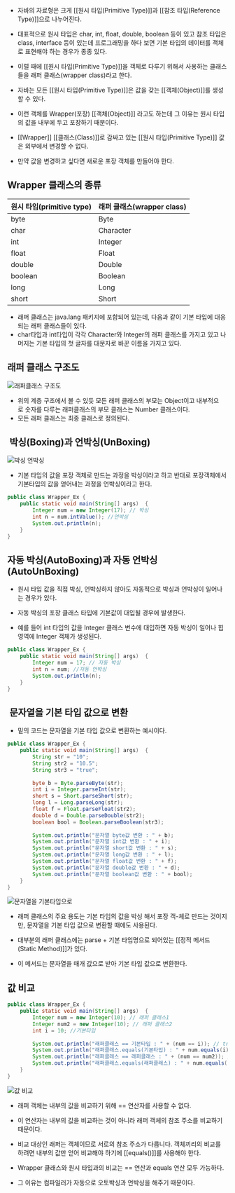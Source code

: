 - 자바의 자료형은 크게 [[원시 타입(Primitive Type)]]과 [[참조 타입(Reference Type)]]으로 나누어진다.

- 대표적으로 원시 타입은 char, int, float, double, boolean 등이 있고 참조 타입은 class, interface 등이 있는데 프로그래밍을 하다 보면 기본 타입의 데이터를 객체로 표현해야 하는 경우가 종종 있다. 

- 이럴 때에 [[원시 타입(Primitive Type)]]을 객체로 다루기 위해서 사용하는 클래스들을 래퍼 클래스(wrapper class)라고 한다.

- 자바는 모든 [[원시 타입(Primitive Type)]]은 값을 갖는 [[객체(Object)]]를 생성할 수 있다.

- 이런 객체를 Wrapper(포장) [[객체(Object)]] 라고도 하는데 그 이유는 원시 타입의 값을 내부에 두고 포장하기 때문이다.

- [[Wrapper]] [[클래스(Class)]]로 감싸고 있는 [[원시 타입(Primitive Type)]] 값은 외부에서 변경할 수 없다.
- 만약 값을 변경하고 싶다면 새로운 포장 객체를 만들어야 한다.


## Wrapper 클래스의 종류

| 원시 타입(primitive type) | 래퍼 클래스(wrapper class) |
| ---- | ---- |
| byte | Byte |
| char | Character |
| int | Integer |
| float | Float |
| double | Double |
| boolean | Boolean |
| long | Long |
| short | Short |

- 래퍼 클래스는 java.lang 패키지에 포함되어 있는데, 다음과 같이 기본 타입에 대응되는 래퍼 클래스들이 있다.
- char타입과 int타입이 각각 Character와 Integer의 래퍼 클래스를 가지고 있고 나머지는 기본 타입의 첫 글자를 대문자로 바꾼 이름을 가지고 있다.

## 래퍼 클래스 구조도

![래퍼클래스 구조도](https://blog.kakaocdn.net/dn/bvzp79/btqEbacB01v/QQjO7cSc9tTvKJkyzFsK90/img.png)

- 위의 계층 구조에서 볼 수 있듯 모든 래퍼 클래스의 부모는 Object이고 내부적으로 숫자를 다루는 래퍼클래스의 부모 클래스는 Number 클래스이다.
- 모든 래퍼 클래스는 최종 클래스로 정의된다.

##  박싱(Boxing)과 언박싱(UnBoxing) 

![박싱 언박싱](https://blog.kakaocdn.net/dn/38MsL/btqEbRcxIfZ/fOMbL4b3wCzqeO1aKKbFZ0/img.png)

- 기본 타입의 값을 포장 객체로 만드는 과정을 박싱이라고 하고 반대로 포장객체에서 기본타입의 값을 얻어내는 과정을 언박싱이라고 한다.

```java
public class Wrapper_Ex {
    public static void main(String[] args)  {
        Integer num = new Integer(17); // 박싱
        int n = num.intValue(); //언박싱
        System.out.println(n);
    }
}
```

## 자동 박싱(AutoBoxing)과 자동 언박싱(AutoUnBoxing)

- 원시 타입 값을 직접 박싱, 언박싱하지 않아도 자동적으로 박싱과 언박싱이 일어나는 경우가 있다. 
- 자동 박싱의 포장 클래스 타입에 기본값이 대입될 경우에 발생한다.

- 예를 들어 int 타입의 값을 Integer 클래스 변수에 대입하면 자동 박싱이 일어나 힙 영역에 Integer 객체가 생성된다.

```java
public class Wrapper_Ex {
    public static void main(String[] args)  {
        Integer num = 17; // 자동 박싱
        int n = num; //자동 언박싱
        System.out.println(n);
    }
}
```

##  문자열을 기본 타입 값으로 변환

- 밑의 코드는 문자열을 기본 타입 값으로 변환하는 예시이다.

```java
public class Wrapper_Ex {
	public static void main(String[] args)  {
        String str = "10";
        String str2 = "10.5";
        String str3 = "true";
        
        byte b = Byte.parseByte(str);
        int i = Integer.parseInt(str);
        short s = Short.parseShort(str);
        long l = Long.parseLong(str);
        float f = Float.parseFloat(str2);
        double d = Double.parseDouble(str2);
        boolean bool = Boolean.parseBoolean(str3);
		
        System.out.println("문자열 byte값 변환 : " + b);
        System.out.println("문자열 int값 변환 : " + i);
        System.out.println("문자열 short값 변환 : " + s);
        System.out.println("문자열 long값 변환 : " + l);
        System.out.println("문자열 float값 변환 : " + f);
        System.out.println("문자열 double값 변환 : " + d);
        System.out.println("문자열 boolean값 변환 : " + bool);
    }
}
```

![문자열을 기본타입으로](https://blog.kakaocdn.net/dn/b7SA9k/btqEam5KAmB/bkYwsl6gZGncA8iLIHCpW1/img.png)

- 래퍼 클래스의 주요 용도는 기본 타입의 값을 박싱 해서 포장 객-체로 만드는 것이지만, 문자열을 기본 타입 값으로 변환할 때에도 사용된다.

- 대부분의 래퍼 클래스에는 parse + 기본 타입명으로 되어있는 [[정적 메서드(Static Method)]]가 있다.
- 이 메서드는 문자열을 매개 값으로 받아 기본 타입 값으로 변환한다.

## 값 비교

```java
public class Wrapper_Ex {
    public static void main(String[] args)  {
        Integer num = new Integer(10); // 래퍼 클래스1
        Integer num2 = new Integer(10); // 래퍼 클래스2
        int i = 10; //기본타입
		 
        System.out.println("래퍼클래스 == 기본타입 : " + (num == i)); // true
        System.out.println("래퍼클래스.equals(기본타입) : " + num.equals(i)); // true
        System.out.println("래퍼클래스 == 래퍼클래스 : " + (num == num2)); // false
        System.out.println("래퍼클래스.equals(래퍼클래스) : " + num.equals(num2)); // true
    }
}
```

![값 비교](https://blog.kakaocdn.net/dn/F6iwX/btqEalTlXQb/zfZW8M9uWp4vhGLN6dgaZK/img.png)

- 래퍼 객체는 내부의 값을 비교하기 위해 == 연산자를 사용할 수 없다. 
- 이 연산자는 내부의 값을 비교하는 것이 아니라 래퍼 객체의 참조 주소를 비교하기 때문이다.

- 비교 대상인 래퍼는 객체이므로 서로의 참조 주소가 다릅니다. 객체끼리의 비교를 하려면 내부의 값만 얻어 비교해야 하기에 [[equals()]]를 사용해야 한다.

- Wrapper 클래스와 원시 타입과의 비교는 == 연산과 equals 연산 모두 가능하다.
- 그 이유는 컴파일러가 자동으로 오토박싱과 언박싱을 해주기 때문이다.
